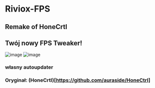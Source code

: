 # Riviox-FPS
## Remake of HoneCrtl
## Twój nowy FPS Tweaker!
![image](https://user-images.githubusercontent.com/100956266/192156066-60f4ffb2-55db-46ae-abc1-b232eab196b7.png)
![image](https://user-images.githubusercontent.com/100956266/192156070-807ba0e7-a232-4b42-8840-09b778df4ee4.png)
### własny autoupdater
### Oryginał: (HoneCrtl)[https://github.com/auraside/HoneCtrl]
